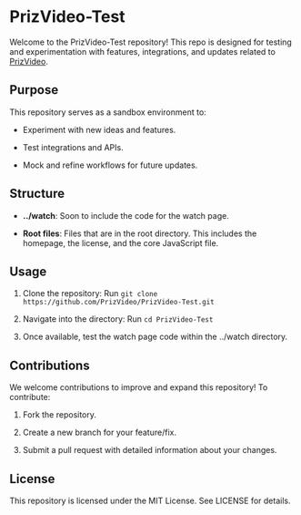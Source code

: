 # PrizVideo-Test

Welcome to the PrizVideo-Test repository! This repo is designed for testing and experimentation with features, integrations, and updates related to [PrizVideo](https://github.com/PrizVideo/).

## Purpose

This repository serves as a sandbox environment to:

 - Experiment with new ideas and features.

 - Test integrations and APIs.

 - Mock and refine workflows for future updates.

## Structure

 - **../watch**: Soon to include the code for the watch page.

 - **Root files**: Files that are in the root directory. This includes the homepage, the license, and the core JavaScript file.

## Usage

 1. Clone the repository:
Run ```git clone https://github.com/PrizVideo/PrizVideo-Test.git```

 2. Navigate into the directory: 
Run ```cd PrizVideo-Test```

 3. Once available, test the watch page code within the ../watch directory.

## Contributions

We welcome contributions to improve and expand this repository!
To contribute:

 1. Fork the repository.

 2. Create a new branch for your feature/fix.

 3. Submit a pull request with detailed information about your changes.

## License

This repository is licensed under the MIT License. See LICENSE for details.